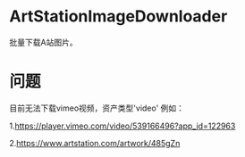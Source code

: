 # ArtStationImageDownloader
 批量下载A站图片。

# 问题
目前无法下载vimeo视频，资产类型'video'
例如：


1.https://player.vimeo.com/video/539166496?app_id=122963

2.https://www.artstation.com/artwork/485gZn
